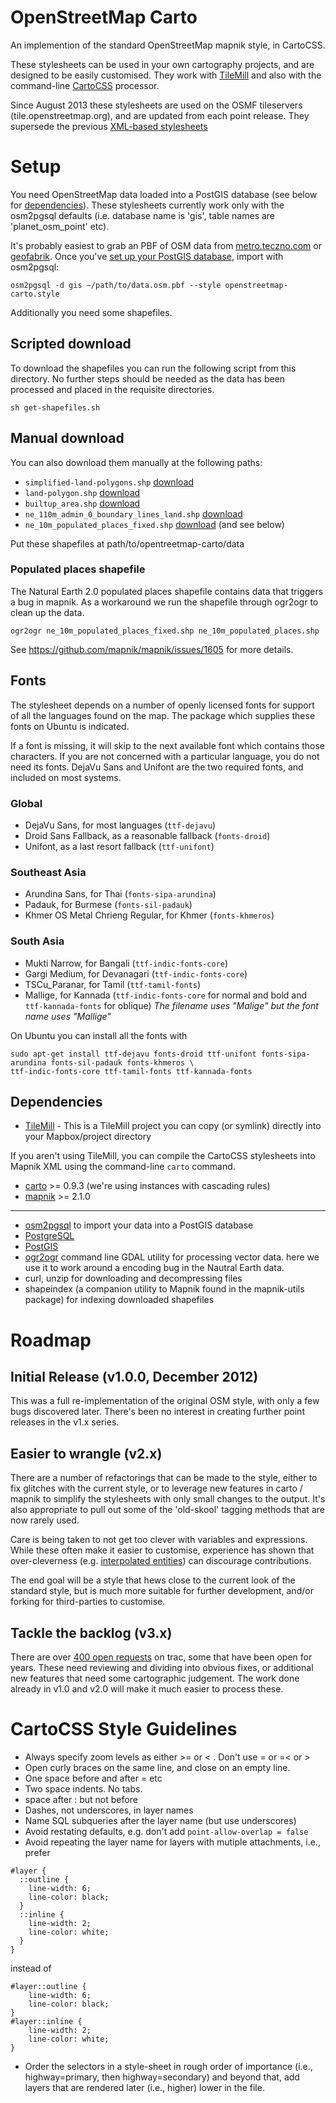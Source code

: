 # OpenStreetMap Carto

An implemention of the standard OpenStreetMap mapnik style, in CartoCSS.

These stylesheets can be used in your own cartography projects, and are designed to be easily
customised. They work with [TileMill](http://www.mapbox.com/tilemill/) and also with the command-line [CartoCSS](https://github.com/mapbox/carto) processor.

Since August 2013 these stylesheets are used on the OSMF tileservers (tile.openstreetmap.org), and
are updated from each point release. They supersede the previous [XML-based stylesheets](https://trac.openstreetmap.org/browser/subversion/applications/rendering/mapnik)

# Setup

You need OpenStreetMap data loaded into a PostGIS database (see below for [dependencies](https://github.com/gravitystorm/openstreetmap-carto#dependencies)). These stylesheets currently work only with the osm2pgsql defaults (i.e. database name is 'gis', table names are 'planet_osm_point' etc).

It's probably easiest to grab an PBF of OSM data from [metro.teczno.com](http://metro.teczno.com/) or [geofabrik](http://download.geofabrik.de/). Once you've [set up your PostGIS database](http://switch2osm.org/loading-osm-data/), import with osm2pgsql:

```
osm2pgsql -d gis ~/path/to/data.osm.pbf --style openstreetmap-carto.style
```

Additionally you need some shapefiles.

## Scripted download

To download the shapefiles you can run the following script from this directory. No further steps should be needed as the data has been processed and placed in the requisite directories.

```
sh get-shapefiles.sh
```

## Manual download

You can also download them manually at the following paths:

* `simplified-land-polygons.shp` [download](http://data.openstreetmapdata.com/simplified-land-polygons-complete-3857.zip)
* `land-polygon.shp` [download](http://data.openstreetmapdata.com/land-polygons-split-3857.zip)
* `builtup_area.shp` [download](http://planet.openstreetmap.org/historical-shapefiles/world_boundaries-spherical.tgz) 
* `ne_110m_admin_0_boundary_lines_land.shp` [download](http://www.naturalearthdata.com/http//www.naturalearthdata.com/download/110m/cultural/ne_110m_admin_0_boundary_lines_land.zip)
* `ne_10m_populated_places_fixed.shp` [download](http://www.naturalearthdata.com/http//www.naturalearthdata.com/download/10m/cultural/ne_10m_populated_places.zip) (and see below)

Put these shapefiles at path/to/opentreetmap-carto/data

### Populated places shapefile

The Natural Earth 2.0 populated places shapefile contains data that triggers a bug in mapnik. As
a workaround we run the shapefile through ogr2ogr to clean up the data.

```
ogr2ogr ne_10m_populated_places_fixed.shp ne_10m_populated_places.shp
```

See https://github.com/mapnik/mapnik/issues/1605 for more details.

## Fonts
The stylesheet depends on a number of openly licensed fonts for support of all the languages found on the map. The package which supplies these fonts on Ubuntu is indicated.

If a font is missing, it will skip to the next available font which contains those characters. If you are not concerned with a particular language, you do not need its fonts. DejaVu Sans and Unifont are the two required fonts, and included on most systems.

### Global
* DejaVu Sans, for most languages (``ttf-dejavu``)
* Droid Sans Fallback, as a reasonable fallback (``fonts-droid``)
* Unifont, as a last resort fallback (``ttf-unifont``)

### Southeast Asia
* Arundina Sans, for Thai (``fonts-sipa-arundina``)
* Padauk, for Burmese (``fonts-sil-padauk``)
* Khmer OS Metal Chrieng Regular, for Khmer (``fonts-khmeros``)

### South Asia

* Mukti Narrow, for Bangali (``ttf-indic-fonts-core``)
* Gargi Medium, for Devanagari (``ttf-indic-fonts-core``)
* TSCu_Paranar, for Tamil (``ttf-tamil-fonts``)
* Mallige, for Kannada (``ttf-indic-fonts-core`` for normal and bold and ``ttf-kannada-fonts`` for oblique) *The filename uses "Malige" but the font name uses "Mallige"*

On Ubuntu you can install all the fonts with

```
sudo apt-get install ttf-dejavu fonts-droid ttf-unifont fonts-sipa-arundina fonts-sil-padauk fonts-khmeros \
ttf-indic-fonts-core ttf-tamil-fonts ttf-kannada-fonts
```

## Dependencies

* [TileMill](http://mapbox.com/tilemill) - This is a TileMill project you can copy (or symlink) directly into your Mapbox/project directory

If you aren't using TileMill, you can compile the CartoCSS stylesheets into Mapnik XML using the command-line `carto` command.

* [carto](https://github.com/mapbox/carto) >= 0.9.3 (we're using instances with cascading rules)
* [mapnik](https://github.com/mapnik/mapnik/wiki/Mapnik-Installation) >= 2.1.0

---

* [osm2pgsql](http://wiki.openstreetmap.org/wiki/Osm2pgsql) to import your data into a PostGIS database
* [PostgreSQL](http://www.postgresql.org/)
* [PostGIS](http://postgis.org/)
* [ogr2ogr](http://www.gdal.org/) command line GDAL utility for processing vector data. here we use it to work around a encoding bug in the Nautral Earth data.
* curl, unzip for downloading and decompressing files
* shapeindex (a companion utility to Mapnik found in the mapnik-utils package) for indexing downloaded shapefiles

# Roadmap

## Initial Release (v1.0.0, December 2012)

This was a full re-implementation of the original OSM style, with only a few bugs discovered later. There's been
no interest in creating further point releases in the v1.x series.

## Easier to wrangle (v2.x)

There are a number of refactorings that can be made to the style, either to fix glitches
with the current style, or to leverage new features in carto / mapnik to simplify the stylesheets
with only small changes to the output. It's also appropriate to pull out some of the 'old-skool'
tagging methods that are now rarely used.

Care is being taken to not get too clever with variables and expressions. While these often make
it easier to customise, experience has shown that over-cleverness (e.g. [interpolated entities][cleverness])
can discourage contributions.

The end goal will be a style that hews close to the current look of the standard style, but is
much more suitable for further development, and/or forking for third-parties to customise.

## Tackle the backlog (v3.x)

There are over [400 open requests][trac] on trac, some that have been open for years. These need
reviewing and dividing into obvious fixes, or additional new features that need some cartographic
judgement. The work done already in v1.0 and v2.0 will make it much easier to process these.

# CartoCSS Style Guidelines

* Always specify zoom levels as either >= or < . Don't use = or =< or >
* Open curly braces on the same line, and close on an empty line.
* One space before and after = etc
* Two space indents. No tabs.
* space after : but not before
* Dashes, not underscores, in layer names
* Name SQL subqueries after the layer name (but use underscores)
* Avoid restating defaults, e.g. don't add `point-allow-overlap = false`
* Avoid repeating the layer name for layers with mutiple attachments, i.e., prefer

```
#layer {
  ::outline {
    line-width: 6;
    line-color: black;
  }
  ::inline {
    line-width: 2;
    line-color: white;
  }
}
```
instead of

```
#layer::outline {
    line-width: 6;
    line-color: black;
}
#layer::inline {
    line-width: 2;
    line-color: white;
}
```
* Order the selectors in a style-sheet in rough order of importance (i.e., highway=primary, then highway=secondary) and beyond that, add layers that are rendered later (i.e., higher) lower in the file.

[trac]: https://trac.openstreetmap.org/query?component=mapnik&status=!closed&order=changetime&desc=1&max=500
[cleverness]: https://github.com/openstreetmap/mapnik-stylesheets/blob/master/inc/settings.xml.inc.template#L16
